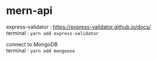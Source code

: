 # mern-api

express-validator : https://express-validator.github.io/docs/ \
terminal : `yarn add express-validator`

connect to MongoDB \
terminal : `yarn add mongoose`